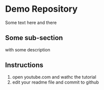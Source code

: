# Demo Repository

Some text here and there

## Some sub-section

with some description

## Instructions

1. open youtube.com and wathc the tutorial
2. edit your readme file and commit to github
